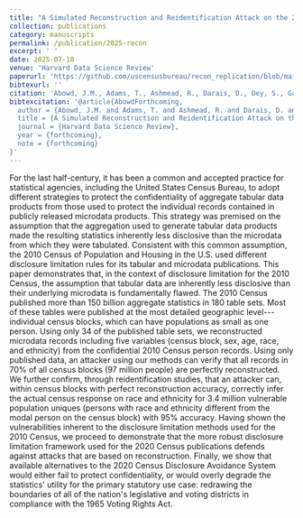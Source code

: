 ```yaml
---
title: "A Simulated Reconstruction and Reidentification Attack on the 2010 U.S. Census"
collection: publications
category: manuscripts
permalink: /publication/2025-recon
excerpt: ' '
date: 2025-07-10
venue: 'Harvard Data Science Review'
paperurl: 'https://github.com/uscensusbureau/recon_replication/blob/main/manuscript/hdsr/Main Text (2025-07-11).pdf'
bibtexurl: ''
citation: 'Abowd, J.M., Adams, T., Ashmead, R., Darais, D., Dey, S., Garfinkel, S.L., Goldschlag, N., Hawes, M.B., Kifer, D., Leclerc, P., Lew, E., Moore, S., Rodríguez, R., Tadros, R.N., and Vilhuber, L. (forthcoming). A Simulated Reconstruction and Reidentification Attack on the 2010 U.S. Census. Harvard Data Science Review.'
bibtexcitation: '@article{AbowdForthcoming,
  author = {Abowd, J.M. and Adams, T. and Ashmead, R. and Darais, D. and Dey, S. and Garfinkel, S.L. and Goldschlag, N. and Hawes, M.B. and Kifer, D. and Leclerc, P. and Lew, E. and Moore, S. and Rodríguez, R. and Tadros, R.N. and Vilhuber, L.},
  title = {A Simulated Reconstruction and Reidentification Attack on the 2010 U.S. Census},
  journal = {Harvard Data Science Review},
  year = {forthcoming},
  note = {forthcoming}
}'
---
```

For the last half-century, it has been a common and accepted practice for statistical agencies, including the United States Census Bureau, to adopt different strategies to protect the confidentiality of aggregate tabular data products from those used to protect the individual records contained in publicly released microdata products. This strategy was premised on the assumption that the aggregation used to generate tabular data products made the resulting statistics inherently less disclosive than the microdata from which they were tabulated. Consistent with this common assumption, the 2010 Census of Population and Housing in the U.S. used different disclosure limitation rules for its tabular and microdata publications. This paper demonstrates that, in the context of disclosure limitation for the 2010 Census, the assumption that tabular data are inherently less disclosive than their underlying microdata is fundamentally flawed. The 2010 Census published more than 150 billion aggregate statistics in 180 table sets. Most of these tables were published at the most detailed geographic level---individual census blocks, which can have populations as small as one person. Using only 34 of the published table sets, we reconstructed microdata records including five variables (census block, sex, age, race, and ethnicity) from the confidential 2010 Census person records. Using only published data, an attacker using our methods can verify that all records in 70% of all census blocks (97 million people) are perfectly reconstructed. We further confirm, through reidentification studies, that an attacker can, within census blocks with perfect reconstruction accuracy, correctly infer the actual census response on race and ethnicity for 3.4 million vulnerable population uniques (persons with race and ethnicity different from the modal person on the census block) with 95% accuracy. Having shown the vulnerabilities inherent to the disclosure limitation methods used for the 2010 Census, we proceed to demonstrate that the more robust disclosure limitation framework used for the 2020 Census publications defends against attacks that are based on reconstruction. Finally, we show that available alternatives to the 2020 Census Disclosure Avoidance System would either fail to protect confidentiality, or would overly degrade the statistics' utility for the primary statutory use case: redrawing the boundaries of all of the nation's legislative and voting districts in compliance with the 1965 Voting Rights Act.
